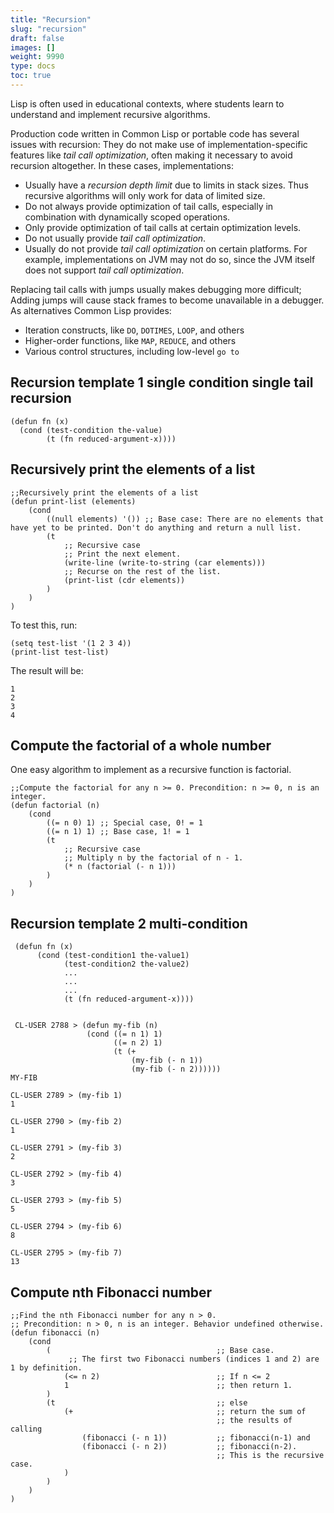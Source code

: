 ```yaml
---
title: "Recursion"
slug: "recursion"
draft: false
images: []
weight: 9990
type: docs
toc: true
---
```


Lisp is often used in educational contexts, where students learn to understand and implement recursive algorithms.

Production code written in Common Lisp or portable code has several issues with recursion: They do not make use of implementation-specific features like *tail call optimization*, often making it necessary to avoid recursion altogether. In these cases, implementations:

* Usually have a *recursion depth limit* due to limits in stack sizes. Thus recursive algorithms will only work for data of limited size.
* Do not always provide optimization of tail calls, especially in combination with dynamically scoped operations.
* Only provide optimization of tail calls at certain optimization levels.
* Do not usually provide *tail call optimization*.
* Usually do not provide *tail call optimization* on certain platforms. For example, implementations on JVM may not do so, since the JVM itself does not support *tail call optimization*.

Replacing tail calls with jumps usually makes debugging more difficult; Adding jumps will cause stack frames to become unavailable in a debugger. As alternatives Common Lisp provides:

* Iteration constructs, like `DO`, `DOTIMES`, `LOOP`, and others
* Higher-order functions, like `MAP`, `REDUCE`, and others
* Various control structures, including low-level `go to`



## Recursion template 1 single condition  single tail recursion
    (defun fn (x)
      (cond (test-condition the-value)
            (t (fn reduced-argument-x))))


## Recursively print the elements of a list
    ;;Recursively print the elements of a list
    (defun print-list (elements)
        (cond
            ((null elements) '()) ;; Base case: There are no elements that have yet to be printed. Don't do anything and return a null list.
            (t
                ;; Recursive case
                ;; Print the next element.
                (write-line (write-to-string (car elements)))
                ;; Recurse on the rest of the list.
                (print-list (cdr elements))
            )
        )
    )

To test this, run:

    (setq test-list '(1 2 3 4))
    (print-list test-list)

The result will be:

    1
    2
    3
    4



## Compute the factorial of a whole number
One easy algorithm to implement as a recursive function is factorial.

    ;;Compute the factorial for any n >= 0. Precondition: n >= 0, n is an integer.
    (defun factorial (n)
        (cond
            ((= n 0) 1) ;; Special case, 0! = 1
            ((= n 1) 1) ;; Base case, 1! = 1
            (t
                ;; Recursive case
                ;; Multiply n by the factorial of n - 1.
                (* n (factorial (- n 1)))
            )
        )
    )

## Recursion template 2 multi-condition
     (defun fn (x)
          (cond (test-condition1 the-value1)
                (test-condition2 the-value2)
                ...
                ...
                ...
                (t (fn reduced-argument-x))))
   

     CL-USER 2788 > (defun my-fib (n)
                     (cond ((= n 1) 1)
                           ((= n 2) 1)
                           (t (+
                               (my-fib (- n 1))
                               (my-fib (- n 2))))))
    MY-FIB
    
    CL-USER 2789 > (my-fib 1)
    1
    
    CL-USER 2790 > (my-fib 2)
    1
    
    CL-USER 2791 > (my-fib 3)
    2
    
    CL-USER 2792 > (my-fib 4)
    3
    
    CL-USER 2793 > (my-fib 5)
    5
    
    CL-USER 2794 > (my-fib 6)
    8
    
    CL-USER 2795 > (my-fib 7)
    13

## Compute nth Fibonacci number
    ;;Find the nth Fibonacci number for any n > 0.
    ;; Precondition: n > 0, n is an integer. Behavior undefined otherwise.
    (defun fibonacci (n)
        (cond
            (                                     ;; Base case.
                 ;; The first two Fibonacci numbers (indices 1 and 2) are 1 by definition.
                (<= n 2)                          ;; If n <= 2
                1                                 ;; then return 1.
            )
            (t                                    ;; else
                (+                                ;; return the sum of
                                                  ;; the results of calling 
                    (fibonacci (- n 1))           ;; fibonacci(n-1) and
                    (fibonacci (- n 2))           ;; fibonacci(n-2).
                                                  ;; This is the recursive case.
                )
            )
        )
    )

